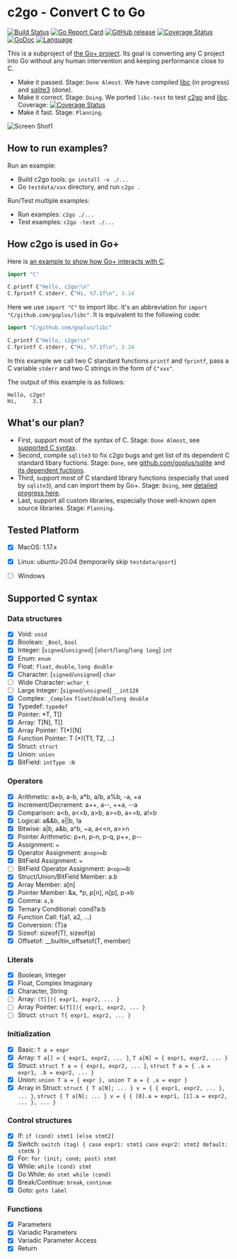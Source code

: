 c2go - Convert C to Go
========

[![Build Status](https://github.com/goplus/c2go/actions/workflows/go.yml/badge.svg)](https://github.com/goplus/c2go/actions/workflows/go.yml)
[![Go Report Card](https://goreportcard.com/badge/github.com/goplus/c2go)](https://goreportcard.com/report/github.com/goplus/c2go)
[![GitHub release](https://img.shields.io/github/v/tag/goplus/c2go.svg?label=release)](https://github.com/goplus/c2go/releases)
[![Coverage Status](https://codecov.io/gh/goplus/c2go/branch/main/graph/badge.svg)](https://codecov.io/gh/goplus/c2go)
[![GoDoc](https://pkg.go.dev/badge/github.com/goplus/c2go.svg)](https://pkg.go.dev/mod/github.com/goplus/c2go)
[![Language](https://img.shields.io/badge/language-Go+-blue.svg)](https://github.com/goplus/gop)

This is a subproject of [the Go+ project](https://github.com/goplus/gop). Its goal is converting any C project into Go without any human intervention and keeping performance close to C.

* Make it passed. Stage: `Done Almost`. We have compiled [libc](https://github.com/goplus/libc) (in progress) and [sqlite3](https://github.com/goplus/sqlite) (done).
* Make it correct. Stage: `Doing`. We ported `libc-test` to test [c2go](https://github.com/goplus/c2go) and [libc](https://github.com/goplus/libc). Coverage: [![Coverage Status](https://codecov.io/gh/goplus/libc/branch/musl-go/graph/badge.svg)](https://codecov.io/gh/goplus/libc)
* Make it fast. Stage: `Planning`.

![Screen Shot1](https://user-images.githubusercontent.com/396972/160951673-30ec62ae-2981-4cdf-a1ab-bc7fcb6f7475.png)


## How to run examples?

Run an example:

- Build c2go tools: `go install -v ./...`
- Go `testdata/xxx` directory, and run `c2go .`

Run/Test multiple examples:

- Run examples: `c2go ./...`
- Test examples: `c2go -test ./...`


## How c2go is used in Go+

Here is [an example to show how Go+ interacts with C](https://github.com/goplus/gop/tree/main/testdata/helloc2go).

```go
import "C"

C.printf C"Hello, c2go!\n"
C.fprintf C.stderr, C"Hi, %7.1f\n", 3.14
```

Here we use `import "C"` to import libc. It's an abbreviation for `import "C/github.com/goplus/libc"`. It is equivalent to the following code:

```go
import "C/github.com/goplus/libc"

C.printf C"Hello, c2go!\n"
C.fprintf C.stderr, C"Hi, %7.1f\n", 3.14
```

In this example we call two C standard functions `printf` and `fprintf`, pass a C variable `stderr` and two C strings in the form of `C"xxx"`.

The output of this example is as follows:

```
Hello, c2go!
Hi,     3.1
```

## What's our plan?

- First, support most of the syntax of C. Stage: `Done Almost`, see [supported C syntax](#supported-c-syntax).
- Second, compile `sqlite3` to fix c2go bugs and get list of its dependent C standard libary fuctions. Stage: `Done`, see [github.com/goplus/sqlite](https://github.com/goplus/sqlite) and [its dependent fuctions](https://github.com/goplus/sqlite/blob/main/c2go_autogen.go).
- Third, support most of C standard library functions (especially that used by `sqlite3`), and can import them by Go+. Stage: `Doing`, see [detailed progress here](https://github.com/goplus/libc#whats-our-plan).
- Last, support all custom libraries, especially those well-known open source libraries. Stage: `Planning`.


## Tested Platform

- [x] MacOS: 1.17.x
- [x] Linux: ubuntu-20.04 (temporarily skip `testdata/qsort`)
- [ ] Windows


## Supported C syntax

### Data structures

- [x] Void: `void`
- [x] Boolean: `_Bool`, `bool`
- [x] Integer: [`signed`/`unsigned`] [`short`/`long`/`long long`] `int`
- [x] Enum: `enum`
- [x] Float: `float`, `double`, `long double`
- [x] Character: [`signed`/`unsigned`] `char`
- [ ] Wide Character: `wchar_t`
- [ ] Large Integer: [`signed`/`unsigned`] `__int128`
- [x] Complex: `_Complex` `float`/`double`/`long double`
- [x] Typedef: `typedef`
- [x] Pointer: *T, T[]
- [x] Array: T[N], T[]
- [x] Array Pointer: T(*)[N]
- [x] Function Pointer: T (*)(T1, T2, ...)
- [x] Struct: `struct`
- [x] Union: `union`
- [x] BitField: `intType :N`

### Operators

- [x] Arithmetic: a+b, a-b, a*b, a/b, a%b, -a, +a
- [x] Increment/Decrement: a++, a--, ++a, --a
- [x] Comparison: a<b, a<=b, a>b, a>=b, a==b, a!=b
- [x] Logical: a&&b, a||b, !a
- [x] Bitwise: a|b, a&b, a^b, ~a, a<<n, a>>n
- [x] Pointer Arithmetic: p+n, p-n, p-q, p++, p--
- [x] Assignment: `=`
- [x] Operator Assignment: a`<op>=`b
- [x] BitField Assignment: `=`
- [ ] BitField Operator Assignment: a`<op>=`b
- [x] Struct/Union/BitField Member: a.b
- [x] Array Member: a[n]
- [x] Pointer Member: &a, *p, p[n], n[p], p->b
- [x] Comma: `a,b`
- [x] Ternary Conditional: cond?a:b
- [x] Function Call: f(a1, a2, ...)
- [x] Conversion: (T)a
- [x] Sizeof: sizeof(T), sizeof(a)
- [x] Offsetof: __builtin_offsetof(T, member)

### Literals

- [x] Boolean, Integer
- [x] Float, Complex Imaginary
- [x] Character, String
- [ ] Array: `(T[]){ expr1, expr2, ... }`
- [ ] Array Pointer: `&(T[]){ expr1, expr2, ... }`
- [ ] Struct: `struct T{ expr1, expr2, ... }`

### Initialization

- [x] Basic: `T a = expr`
- [x] Array: `T a[] = { expr1, expr2, ... }`, `T a[N] = { expr1, expr2, ... }`
- [x] Struct: `struct T a = { expr1, expr2, ... }`, `struct T a = { .a = expr1, .b = expr2, ... }`
- [x] Union: `union T a = { expr }, union T a = { .a = expr }`
- [x] Array in Struct: `struct { T a[N]; ... } v = { { expr1, expr2, ... }, ... }`, `struct { T a[N]; ... } v = { { [0].a = expr1, [1].a = expr2, ... }, ... }`

### Control structures

- [x] If: `if (cond) stmt1 [else stmt2]`
- [x] Switch: `switch (tag) { case expr1: stmt1 case expr2: stmt2 default: stmtN }`
- [x] For: `for (init; cond; post) stmt`
- [x] While: `while (cond) stmt`
- [x] Do While: `do stmt while (cond)`
- [x] Break/Continue: `break`, `continue`
- [x] Goto: `goto label`

### Functions

- [x] Parameters
- [x] Variadic Parameters
- [x] Variadic Parameter Access
- [x] Return
